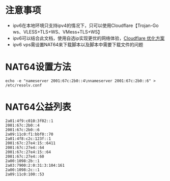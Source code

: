 # 注意事项
- ipv6在本地环境只支持ipv4的情况下，只可以使用Cloudflare【Trojan-Go ws、VLESS+TLS+WS、VMess+TLS+WS】
- ipv6可以结合此文档，使用自选ip实现更优的网络体验，[Cloudflare 优化方案](https://github.com/hang666/v2ray-agent/blob/master/documents/optimize_V2Ray.md)
- ipv6 vps需设置NAT64来下载脚本以及脚本中需要下载文件的问题

# NAT64设置方法
```
echo -e "nameserver 2001:67c:2b0::4\nnameserver 2001:67c:2b0::6" > /etc/resolv.conf
```

# NAT64公益列表
```
2a01:4f9:c010:3f02::1
2001:67c:2b0::4
2001:67c:2b0::6
2a09:11c0:f1:bbf0::70
2a01:4f8:c2c:123f::1
2001:67c:27e4:15::6411
2001:67c:27e4::64
2001:67c:27e4:15::64
2001:67c:27e4::60
2a00:1098:2b::1
2a03:7900:2:0:31:3:104:161
2a00:1098:2c::1
2a09:11c0:100::53
```